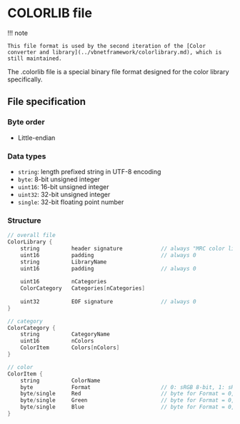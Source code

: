 # COLORLIB file

!!! note

	This file format is used by the second iteration of the [Color converter and library](../vbnetframework/colorlibrary.md), which is still maintained.
	
The .colorlib file is a special binary file format designed for the color library specifically.

## File specification

### Byte order

* Little-endian

### Data types

* `string`:			length prefixed string in UTF-8 encoding
* `byte`:			8-bit unsigned integer
* `uint16`:		16-bit unsigned integer
* `uint32`:		32-bit unsigned integer
* `single`:		32-bit floating point number

### Structure

``` c
// overall file
ColorLibrary {
	string			header signature			// always "MRC color library"
	uint16			padding						// always 0
	string			LibraryName
	uint16			padding						// always 0
	
	uint16			nCategories
	ColorCategory	Categories[nCategories]
	
	uint32			EOF signature				// always 0
}

// category
ColorCategory {
	string			CategoryName
	uint16			nColors
	ColorItem		Colors[nColors]
}

// color
ColorItem {
	string			ColorName
	byte			Format						// 0: sRGB 8-bit, 1: sRGB, 2: linear RGB
	byte/single		Red							// byte for Format = 0, single otherwise
	byte/single		Green						// byte for Format = 0, single otherwise
	byte/single		Blue						// byte for Format = 0, single otherwise
}
```